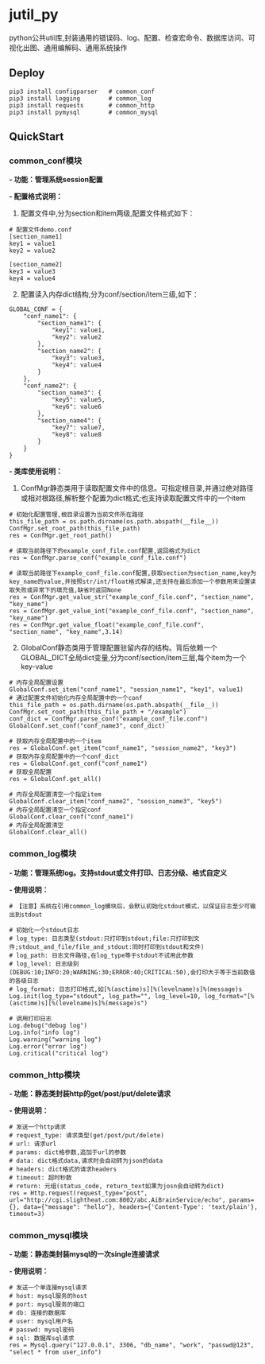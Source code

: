 # jutil_py
python公共util库,封装通用的错误码、log、配置、检查宏命令、数据库访问、可视化出图、通用编解码、通用系统操作

## Deploy
```
pip3 install configparser   # common_conf
pip3 install logging        # common_log
pip3 install requests       # common_http
pip3 install pymysql        # common_mysql
```

## QuickStart
### common_conf模块
<strong>- 功能：管理系统session配置</strong>

<strong>- 配置格式说明：</strong>
1. 配置文件中,分为section和item两级,配置文件格式如下：
```
# 配置文件demo.conf
[section_name1]
key1 = value1
key2 = value2

[section_name2]
key3 = value3
key4 = value4
```

2. 配置读入内存dict结构,分为conf/section/item三级,如下：
```
GLOBAL_CONF = {
    "conf_name1": {
        "section_name1": {
            "key1": value1,
            "key2": value2
        },
        "section_name2": {
            "key3": value3,
            "key4": value4
        }
    },
    "conf_name2": {
        "section_name3": {
            "key5": value5,
            "key6": value6
        },
        "section_name4": {
            "key7": value7,
            "key8": value8
        }
    }
}
```
<strong>- 类库使用说明：</strong>
1. ConfMgr静态类用于读取配置文件中的信息。可指定根目录,并通过绝对路径或相对根路径,解析整个配置为dict格式;也支持读取配置文件中的一个item
```
# 初始化配置管理,根目录设置为当前文件所在路径
this_file_path = os.path.dirname(os.path.abspath(__file__))
ConfMgr.set_root_path(this_file_path)
res = ConfMgr.get_root_path()

# 读取当前路径下的example_conf_file.conf配置,返回格式为dict
res = ConfMgr.parse_conf("example_conf_file.conf")

# 读取当前路径下example_conf_file.conf配置,获取section为section_name,key为key_name的value,并按照str/int/float格式解读,还支持在最后添加一个参数用来设置读取失败或异常下的填充值,缺省时返回None
res = ConfMgr.get_value_str("example_conf_file.conf", "section_name", "key_name")
res = ConfMgr.get_value_int("example_conf_file.conf", "section_name", "key_name")
res = ConfMgr.get_value_float("example_conf_file.conf", "section_name", "key_name",3.14)
```
2. GlobalConf静态类用于管理配置驻留内存的结构。背后依赖一个GLOBAL_DICT全局dict变量,分为conf/section/item三层,每个item为一个key-value
```
# 内存全局配置设置
GlobalConf.set_item("conf_name1", "session_name1", "key1", value1)
# 通过配置文件初始化内存全局配置中的一个conf
this_file_path = os.path.dirname(os.path.abspath(__file__))
ConfMgr.set_root_path(this_file_path + "/example")
conf_dict = ConfMgr.parse_conf("example_conf_file.conf")
GlobalConf.set_conf("conf_name3", conf_dict)

# 获取内存全局配置中的一个item
res = GlobalConf.get_item("conf_name1", "session_name2", "key3")
# 获取内存全局配置中的一个conf_dict
res = GlobalConf.get_conf("conf_name1")
# 获取全局配置
res = GlobalConf.get_all()

# 内存全局配置清空一个指定item
GlobalConf.clear_item("conf_name2", "session_name3", "key5")
# 内存全局配置清空一个指定conf
GlobalConf.clear_conf("conf_name1")
# 内存全局配置清空
GlobalConf.clear_all()
```

### common_log模块
<strong>- 功能：管理系统log。支持stdout或文件打印、日志分级、格式自定义</strong>

<strong>- 使用说明：</strong>
```
# 【注意】系统在引用common_log模块后，会默认初始化stdout模式，以保证日志至少可输出到stdout

# 初始化一个stdout日志
# log_type: 日志类型(stdout:只打印到stdout;file:只打印到文件;stdout_and_file/file_and_stdout:同时打印到stdout和文件)
# log_path: 日志文件路径,在log_type等于stdout不试用此参数
# log_level: 日志级别(DEBUG:10;INFO:20;WARNING:30;ERROR:40;CRITICAL:50),会打印大于等于当前数值的各级日志
# log_format: 日志打印格式,如[%(asctime)s][%(levelname)s]%(message)s
Log.init(log_type="stdout", log_path="", log_level=10, log_format="[%(asctime)s][%(levelname)s]%(message)s")

# 调用打印日志
Log.debug("debug log")
Log.info("info log")
Log.warning("warning log")
Log.error("error log")
Log.critical("critical log")
```

### common_http模块
<strong>- 功能：静态类封装http的get/post/put/delete请求</strong>

<strong>- 使用说明：</strong>
```
# 发送一个http请求
# request_type: 请求类型(get/post/put/delete)
# url: 请求url
# params: dict格参数,追加于url的参数
# data: dict格式data,请求时会自动转为json的data
# headers: dict格式的请求headers
# timeout: 超时秒数
# return: 元组(status_code, return_text如果为josn会自动转为dict) 
res = Http.request(request_type="post", url="http://cgi.slightheat.com:8002/abc.AiBrainService/echo", params={}, data={"message": "hello"}, headers={'Content-Type': 'text/plain'}, timeout=3)
```

### common_mysql模块
<strong>- 功能：静态类封装mysql的一次single连接请求</strong>

<strong>- 使用说明：</strong>
```
# 发送一个单连接mysql请求
# host: mysql服务的host
# port: mysql服务的端口
# db: 连接的数据库
# user: mysql用户名
# passwd: mysql密码
# sql: 数据库sql请求
res = Mysql.query("127.0.0.1", 3306, "db_name", "work", "passwd@123", "select * from user_info")
```





